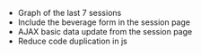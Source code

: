 - Graph of the last 7 sessions
- Include the beverage form in the session page
- AJAX basic data update from the session page
- Reduce code duplication in js
